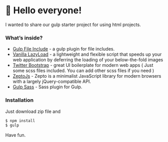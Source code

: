 # :wave: Hello everyone!

I wanted to share our gulp starter project for using html projects. 

### What’s inside?
* [Gulp File Include] - a gulp plugin for file includes. 
* [Vanilla LazyLoad] - a lightweight and flexible script that speeds up your web application by deferring the loading of your below-the-fold images
* [Twitter Bootstrap] - great UI boilerplate for modern web apps  ( Just some scss files included. You can add other scss files if you need  )
* [ZeptoJs] - Zepto is a minimalist JavaScript library for modern browsers with a largely jQuery-compatible API.
* [Gulp Sass] - Sass plugin for Gulp.


### Installation

Just download zip file and

```sh
$ npm install
$ gulp
```

Have fun.


[//]: # (These are reference links used in the body of this note and get stripped out when the markdown processor does its job. There is no need to format nicely because it shouldn't be seen. Thanks SO - http://stackoverflow.com/questions/4823468/store-comments-in-markdown-syntax)


   [Gulp File Include]: <https://github.com/haoxins/gulp-file-include#readme>
   [Vanilla LazyLoad]: <https://github.com/verlok/vanilla-lazyload>
   [Twitter Bootstrap]: <https://getbootstrap.com>
   [ZeptoJS]: <https://github.com/madrobby/zepto>
   [Gulp Sass]: <https://github.com/dlmanning/gulp-sass>

